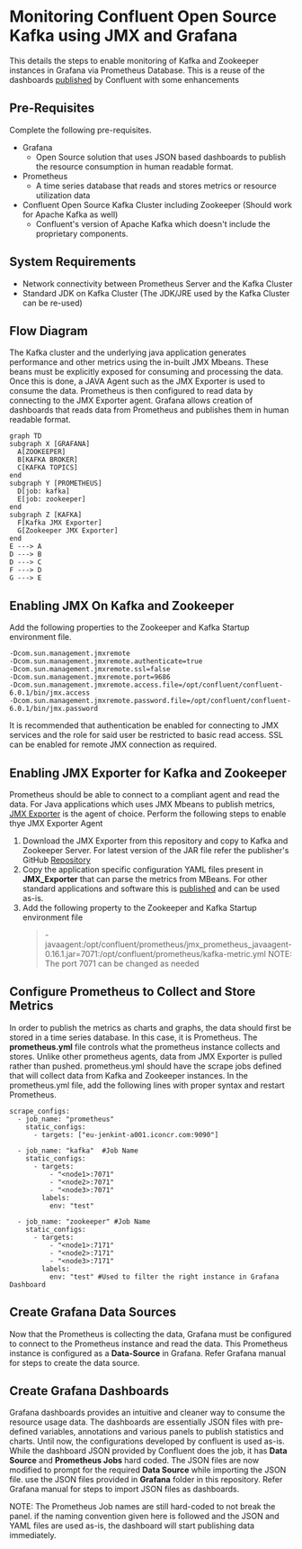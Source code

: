 # Monitoring Confluent Open Source Kafka using JMX and Grafana
This details the steps to enable monitoring of Kafka and Zookeeper instances in Grafana via Prometheus Database. This is a reuse of the dashboards [published](https://github.com/confluentinc/jmx-monitoring-stacks.git) by Confluent with some enhancements

## Pre-Requisites
Complete the following pre-requisites.
 - Grafana
	 - Open Source solution that uses JSON based dashboards to publish the resource consumption in human readable format.
 - Prometheus
	 - A time series database that reads and stores metrics or resource utilization data
 - Confluent Open Source Kafka Cluster including Zookeeper (Should work for Apache Kafka as well)
	 - Confluent's version of Apache Kafka which doesn't include the proprietary components.

## System Requirements

 - Network connectivity between Prometheus Server and the Kafka Cluster
 - Standard JDK on Kafka Cluster (The JDK/JRE used by the Kafka Cluster can be re-used)

## Flow Diagram

The Kafka cluster and the underlying java application generates performance and other metrics using the in-built JMX Mbeans. These beans must be explicitly exposed for consuming and processing the data. Once this is done, a JAVA Agent such as the JMX Exporter is used to consume the data. Prometheus is then configured to read data by connecting to the JMX Exporter agent. Grafana allows creation of dashboards that reads data from Prometheus and publishes them in human readable format.


```mermaid
graph TD
subgraph X [GRAFANA]
  A[ZOOKEEPER]
  B[KAFKA BROKER]
  C[KAFKA TOPICS]
end
subgraph Y [PROMETHEUS]
  D[job: kafka]
  E[job: zookeeper] 
end
subgraph Z [KAFKA]
  F[Kafka JMX Exporter]
  G[Zookeeper JMX Exporter]  
end
E ---> A
D ---> B
D ---> C
F ---> D
G ---> E
```

## Enabling JMX On Kafka and Zookeeper

Add the following properties to the Zookeeper and Kafka Startup environment file.
```
-Dcom.sun.management.jmxremote 
-Dcom.sun.management.jmxremote.authenticate=true 
-Dcom.sun.management.jmxremote.ssl=false 
-Dcom.sun.management.jmxremote.port=9686 
-Dcom.sun.management.jmxremote.access.file=/opt/confluent/confluent-6.0.1/bin/jmx.access 
-Dcom.sun.management.jmxremote.password.file=/opt/confluent/confluent-6.0.1/bin/jmx.password
```
It is recommended that authentication be enabled for connecting to JMX services and the role for said user be restricted to basic read access. SSL can be enabled for remote JMX connection as required.

## Enabling JMX Exporter for Kafka and Zookeeper

Prometheus should be able to connect to a compliant agent and read the data. For Java applications which uses JMX Mbeans to publish metrics, [JMX Exporter](https://github.com/prometheus/jmx_exporter) is the agent of choice. Perform the following steps to enable thye JMX Exporter Agent

 1. Download the JMX Exporter from this repository and copy to Kafka and Zookeeper Server. For latest version of the JAR file refer the publisher's GitHub [Repository](https://github.com/prometheus/jmx_exporter/releases/tag/parent-0.17.2)
 2. Copy the application specific configuration YAML files present in **JMX_Exporter** that can parse the metrics from MBeans. For other standard applications and software this is [published](https://github.com/prometheus/jmx_exporter/tree/main/example_configs) and can be used as-is.
 3. Add the following property to the Zookeeper and Kafka Startup environment file
	 >  -javaagent:/opt/confluent/prometheus/jmx_prometheus_javaagent-0.16.1.jar=7071:/opt/confluent/prometheus/kafka-metric.yml
	 NOTE: The port 7071 can be changed as needed

## Configure Prometheus to Collect and Store Metrics

In order to publish the metrics as charts and graphs, the data should first be stored in a time series database. In this case, it is Prometheus. The **prometheus.yml** file controls what the prometheus instance collects and stores. Unlike other prometheus agents, data from JMX Exporter is pulled rather than pushed. prometheus.yml should have the scrape jobs defined that will collect data from Kafka and Zookeeper instances.
In the prometheus.yml file, add the following lines with proper syntax and restart Prometheus.
```
scrape_configs:
  - job_name: "prometheus"
    static_configs:
      - targets: ["eu-jenkint-a001.iconcr.com:9090"]

  - job_name: "kafka"  #Job Name
    static_configs:
      - targets:
          - "<node1>:7071"
          - "<node2>:7071"
          - "<node3>:7071"
        labels:
          env: "test"

  - job_name: "zookeeper" #Job Name
    static_configs:
      - targets:
          - "<node1>:7171"
          - "<node2>:7171"
          - "<node3>:7171"
        labels:
          env: "test" #Used to filter the right instance in Grafana Dashboard
```
## Create Grafana Data Sources
Now that the Prometheus is collecting the data, Grafana must be configured to connect to the Prometheus instance and read the data. This Prometheus instance is configured as a **Data-Source** in Grafana. Refer Grafana manual for steps to create the data source.


## Create Grafana Dashboards

Grafana dashboards provides an intuitive and cleaner way to consume the resource usage data. The dashboards are essentially JSON files with pre-defined variables, annotations and various panels to publish statistics and charts. Until now, the configurations developed by confluent is used as-is. While the dashboard JSON provided by Confluent does the job, it has **Data Source** and **Prometheus Jobs** hard coded. The JSON files are now modified to prompt for the required **Data Source** while importing the JSON file. use the JSON files provided in **Grafana** folder in this repository.
Refer Grafana manual for steps to import JSON files as dashboards.

NOTE: The Prometheus Job names are still hard-coded to not break the panel. if the naming convention given here is followed and the JSON and YAML files are used as-is, the dashboard will start publishing data immediately.
